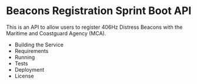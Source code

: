 # Beacons Registration Sprint Boot API
This is an API to allow users to register 406Hz Distress Beacons with the Maritime and Coastguard Agency (MCA).

- Building the Service
- Requirements
- Running
- Tests
- Deployment
- License